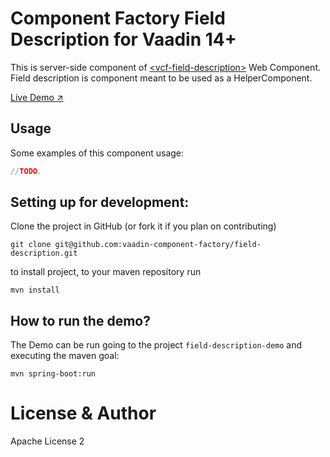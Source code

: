 # Component Factory Field Description for Vaadin 14+

This is server-side component of [&lt;vcf-field-description&gt;](https://github.com/vaadin-component-factory/vcf-field-description) Web Component.
Field description is component meant to be used as a HelperComponent.


[Live Demo ↗](https://incubator.app.fi/field-description-demo)

## Usage

Some examples of this component usage:

```java
//TODO.
```

## Setting up for development:

Clone the project in GitHub (or fork it if you plan on contributing)

```
git clone git@github.com:vaadin-component-factory/field-description.git
```

to install project, to your maven repository run

```mvn install```


## How to run the demo?

The Demo can be run going to the project `field-description-demo` and executing the maven goal:

```mvn spring-boot:run```


# License & Author

Apache License 2